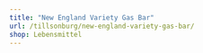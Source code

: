 ```yaml
---
title: "New England Variety Gas Bar"
url: /tillsonburg/new-england-variety-gas-bar/
shop: Lebensmittel
---
```

